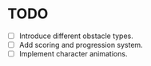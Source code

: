 # TODO

- [ ] Introduce different obstacle types.
- [ ] Add scoring and progression system.
- [ ] Implement character animations.